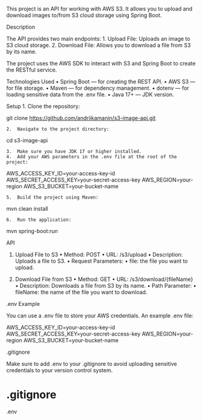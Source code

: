 

This project is an API for working with AWS S3. It allows you to upload and download images to/from S3 cloud storage using Spring Boot.

Description

The API provides two main endpoints:
	1.	Upload File: Uploads an image to S3 cloud storage.
	2.	Download File: Allows you to download a file from S3 by its name.

The project uses the AWS SDK to interact with S3 and Spring Boot to create the RESTful service.

Technologies Used
	•	Spring Boot — for creating the REST API.
	•	AWS S3 — for file storage.
	•	Maven — for dependency management.
	•	dotenv — for loading sensitive data from the .env file.
	•	Java 17+ — JDK version.

Setup
	1.	Clone the repository:

git clone https://github.com/andriikamanin/s3-image-api.git

	2.	Navigate to the project directory:

cd s3-image-api

	3.	Make sure you have JDK 17 or higher installed.
	4.	Add your AWS parameters in the .env file at the root of the project:

AWS_ACCESS_KEY_ID=your-access-key-id
AWS_SECRET_ACCESS_KEY=your-secret-access-key
AWS_REGION=your-region
AWS_S3_BUCKET=your-bucket-name

	5.	Build the project using Maven:

mvn clean install

	6.	Run the application:

mvn spring-boot:run

API

1. Upload File to S3
	•	Method: POST
	•	URL: /s3/upload
	•	Description: Uploads a file to S3.
	•	Request Parameters:
	•	file: the file you want to upload.

2. Download File from S3
	•	Method: GET
	•	URL: /s3/download/{fileName}
	•	Description: Downloads a file from S3 by its name.
	•	Path Parameter:
	•	fileName: the name of the file you want to download.

.env Example

You can use a .env file to store your AWS credentials. An example .env file:

AWS_ACCESS_KEY_ID=your-access-key-id
AWS_SECRET_ACCESS_KEY=your-secret-access-key
AWS_REGION=your-region
AWS_S3_BUCKET=your-bucket-name

.gitignore

Make sure to add .env to your .gitignore to avoid uploading sensitive credentials to your version control system.

# .gitignore
.env

